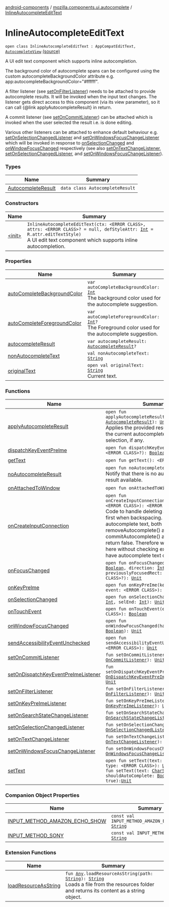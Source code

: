 [android-components](../../index.md) / [mozilla.components.ui.autocomplete](../index.md) / [InlineAutocompleteEditText](./index.md)

# InlineAutocompleteEditText

`open class InlineAutocompleteEditText : AppCompatEditText, `[`AutocompleteView`](../-autocomplete-view/index.md) [(source)](https://github.com/mozilla-mobile/android-components/blob/master/components/ui/autocomplete/src/main/java/mozilla/components/ui/autocomplete/InlineAutocompleteEditText.kt#L88)

A UI edit text component which supports inline autocompletion.

The background color of autocomplete spans can be configured using
the custom autocompleteBackgroundColor attribute e.g.
app:autocompleteBackgroundColor="#ffffff".

A filter listener (see [setOnFilterListener](set-on-filter-listener.md)) needs to be attached to
provide autocomplete results. It will be invoked when the input
text changes. The listener gets direct access to this component (via its view
parameter), so it can call {@link applyAutocompleteResult} in return.

A commit listener (see [setOnCommitListener](set-on-commit-listener.md)) can be attached which is
invoked when the user selected the result i.e. is done editing.

Various other listeners can be attached to enhance default behaviour e.g.
[setOnSelectionChangedListener](set-on-selection-changed-listener.md) and [setOnWindowsFocusChangeListener](set-on-windows-focus-change-listener.md) which
will be invoked in response to [onSelectionChanged](on-selection-changed.md) and [onWindowFocusChanged](on-window-focus-changed.md)
respectively (see also [setOnTextChangeListener](set-on-text-change-listener.md),
[setOnSelectionChangedListener](set-on-selection-changed-listener.md), and [setOnWindowsFocusChangeListener](set-on-windows-focus-change-listener.md)).

### Types

| Name | Summary |
|---|---|
| [AutocompleteResult](-autocomplete-result/index.md) | `data class AutocompleteResult` |

### Constructors

| Name | Summary |
|---|---|
| [&lt;init&gt;](-init-.md) | `InlineAutocompleteEditText(ctx: <ERROR CLASS>, attrs: <ERROR CLASS>? = null, defStyleAttr: `[`Int`](https://kotlinlang.org/api/latest/jvm/stdlib/kotlin/-int/index.html)` = R.attr.editTextStyle)`<br>A UI edit text component which supports inline autocompletion. |

### Properties

| Name | Summary |
|---|---|
| [autoCompleteBackgroundColor](auto-complete-background-color.md) | `var autoCompleteBackgroundColor: `[`Int`](https://kotlinlang.org/api/latest/jvm/stdlib/kotlin/-int/index.html)<br>The background color used for the autocomplete suggestion. |
| [autoCompleteForegroundColor](auto-complete-foreground-color.md) | `var autoCompleteForegroundColor: `[`Int`](https://kotlinlang.org/api/latest/jvm/stdlib/kotlin/-int/index.html)`?`<br>The Foreground color used for the autocomplete suggestion. |
| [autocompleteResult](autocomplete-result.md) | `var autocompleteResult: `[`AutocompleteResult`](-autocomplete-result/index.md)`?` |
| [nonAutocompleteText](non-autocomplete-text.md) | `val nonAutocompleteText: `[`String`](https://kotlinlang.org/api/latest/jvm/stdlib/kotlin/-string/index.html) |
| [originalText](original-text.md) | `open val originalText: `[`String`](https://kotlinlang.org/api/latest/jvm/stdlib/kotlin/-string/index.html)<br>Current text. |

### Functions

| Name | Summary |
|---|---|
| [applyAutocompleteResult](apply-autocomplete-result.md) | `open fun applyAutocompleteResult(result: `[`AutocompleteResult`](-autocomplete-result/index.md)`): `[`Unit`](https://kotlinlang.org/api/latest/jvm/stdlib/kotlin/-unit/index.html)<br>Applies the provided result by updating the current autocomplete text and selection, if any. |
| [dispatchKeyEventPreIme](dispatch-key-event-pre-ime.md) | `open fun dispatchKeyEventPreIme(event: <ERROR CLASS>?): `[`Boolean`](https://kotlinlang.org/api/latest/jvm/stdlib/kotlin/-boolean/index.html) |
| [getText](get-text.md) | `open fun getText(): <ERROR CLASS>` |
| [noAutocompleteResult](no-autocomplete-result.md) | `open fun noAutocompleteResult(): `[`Unit`](https://kotlinlang.org/api/latest/jvm/stdlib/kotlin/-unit/index.html)<br>Notify that there is no autocomplete result available. |
| [onAttachedToWindow](on-attached-to-window.md) | `open fun onAttachedToWindow(): `[`Unit`](https://kotlinlang.org/api/latest/jvm/stdlib/kotlin/-unit/index.html) |
| [onCreateInputConnection](on-create-input-connection.md) | `open fun onCreateInputConnection(outAttrs: <ERROR CLASS>): <ERROR CLASS>?`<br>Code to handle deleting autocomplete first when backspacing. If there is no autocomplete text, both removeAutocomplete() and commitAutocomplete() are no-ops and return false. Therefore we can use them here without checking explicitly if we have autocomplete text or not. |
| [onFocusChanged](on-focus-changed.md) | `open fun onFocusChanged(gainFocus: `[`Boolean`](https://kotlinlang.org/api/latest/jvm/stdlib/kotlin/-boolean/index.html)`, direction: `[`Int`](https://kotlinlang.org/api/latest/jvm/stdlib/kotlin/-int/index.html)`, previouslyFocusedRect: <ERROR CLASS>?): `[`Unit`](https://kotlinlang.org/api/latest/jvm/stdlib/kotlin/-unit/index.html) |
| [onKeyPreIme](on-key-pre-ime.md) | `open fun onKeyPreIme(keyCode: `[`Int`](https://kotlinlang.org/api/latest/jvm/stdlib/kotlin/-int/index.html)`, event: <ERROR CLASS>): `[`Boolean`](https://kotlinlang.org/api/latest/jvm/stdlib/kotlin/-boolean/index.html) |
| [onSelectionChanged](on-selection-changed.md) | `open fun onSelectionChanged(selStart: `[`Int`](https://kotlinlang.org/api/latest/jvm/stdlib/kotlin/-int/index.html)`, selEnd: `[`Int`](https://kotlinlang.org/api/latest/jvm/stdlib/kotlin/-int/index.html)`): `[`Unit`](https://kotlinlang.org/api/latest/jvm/stdlib/kotlin/-unit/index.html) |
| [onTouchEvent](on-touch-event.md) | `open fun onTouchEvent(event: <ERROR CLASS>): `[`Boolean`](https://kotlinlang.org/api/latest/jvm/stdlib/kotlin/-boolean/index.html) |
| [onWindowFocusChanged](on-window-focus-changed.md) | `open fun onWindowFocusChanged(hasFocus: `[`Boolean`](https://kotlinlang.org/api/latest/jvm/stdlib/kotlin/-boolean/index.html)`): `[`Unit`](https://kotlinlang.org/api/latest/jvm/stdlib/kotlin/-unit/index.html) |
| [sendAccessibilityEventUnchecked](send-accessibility-event-unchecked.md) | `open fun sendAccessibilityEventUnchecked(event: <ERROR CLASS>): `[`Unit`](https://kotlinlang.org/api/latest/jvm/stdlib/kotlin/-unit/index.html) |
| [setOnCommitListener](set-on-commit-listener.md) | `fun setOnCommitListener(l: `[`OnCommitListener`](../-on-commit-listener.md)`): `[`Unit`](https://kotlinlang.org/api/latest/jvm/stdlib/kotlin/-unit/index.html) |
| [setOnDispatchKeyEventPreImeListener](set-on-dispatch-key-event-pre-ime-listener.md) | `fun setOnDispatchKeyEventPreImeListener(l: `[`OnDispatchKeyEventPreImeListener`](../-on-dispatch-key-event-pre-ime-listener.md)`?): `[`Unit`](https://kotlinlang.org/api/latest/jvm/stdlib/kotlin/-unit/index.html) |
| [setOnFilterListener](set-on-filter-listener.md) | `fun setOnFilterListener(l: `[`OnFilterListener`](../-on-filter-listener.md)`): `[`Unit`](https://kotlinlang.org/api/latest/jvm/stdlib/kotlin/-unit/index.html) |
| [setOnKeyPreImeListener](set-on-key-pre-ime-listener.md) | `fun setOnKeyPreImeListener(l: `[`OnKeyPreImeListener`](../-on-key-pre-ime-listener.md)`): `[`Unit`](https://kotlinlang.org/api/latest/jvm/stdlib/kotlin/-unit/index.html) |
| [setOnSearchStateChangeListener](set-on-search-state-change-listener.md) | `fun setOnSearchStateChangeListener(l: `[`OnSearchStateChangeListener`](../-on-search-state-change-listener.md)`): `[`Unit`](https://kotlinlang.org/api/latest/jvm/stdlib/kotlin/-unit/index.html) |
| [setOnSelectionChangedListener](set-on-selection-changed-listener.md) | `fun setOnSelectionChangedListener(l: `[`OnSelectionChangedListener`](../-on-selection-changed-listener.md)`): `[`Unit`](https://kotlinlang.org/api/latest/jvm/stdlib/kotlin/-unit/index.html) |
| [setOnTextChangeListener](set-on-text-change-listener.md) | `fun setOnTextChangeListener(l: `[`OnTextChangeListener`](../-on-text-change-listener.md)`): `[`Unit`](https://kotlinlang.org/api/latest/jvm/stdlib/kotlin/-unit/index.html) |
| [setOnWindowsFocusChangeListener](set-on-windows-focus-change-listener.md) | `fun setOnWindowsFocusChangeListener(l: `[`OnWindowsFocusChangeListener`](../-on-windows-focus-change-listener.md)`): `[`Unit`](https://kotlinlang.org/api/latest/jvm/stdlib/kotlin/-unit/index.html) |
| [setText](set-text.md) | `open fun setText(text: `[`CharSequence`](https://kotlinlang.org/api/latest/jvm/stdlib/kotlin/-char-sequence/index.html)`?, type: <ERROR CLASS>): `[`Unit`](https://kotlinlang.org/api/latest/jvm/stdlib/kotlin/-unit/index.html)<br>`fun setText(text: `[`CharSequence`](https://kotlinlang.org/api/latest/jvm/stdlib/kotlin/-char-sequence/index.html)`?, shouldAutoComplete: `[`Boolean`](https://kotlinlang.org/api/latest/jvm/stdlib/kotlin/-boolean/index.html)` = true): `[`Unit`](https://kotlinlang.org/api/latest/jvm/stdlib/kotlin/-unit/index.html) |

### Companion Object Properties

| Name | Summary |
|---|---|
| [INPUT_METHOD_AMAZON_ECHO_SHOW](-i-n-p-u-t_-m-e-t-h-o-d_-a-m-a-z-o-n_-e-c-h-o_-s-h-o-w.md) | `const val INPUT_METHOD_AMAZON_ECHO_SHOW: `[`String`](https://kotlinlang.org/api/latest/jvm/stdlib/kotlin/-string/index.html) |
| [INPUT_METHOD_SONY](-i-n-p-u-t_-m-e-t-h-o-d_-s-o-n-y.md) | `const val INPUT_METHOD_SONY: `[`String`](https://kotlinlang.org/api/latest/jvm/stdlib/kotlin/-string/index.html) |

### Extension Functions

| Name | Summary |
|---|---|
| [loadResourceAsString](../../mozilla.components.support.test.file/kotlin.-any/load-resource-as-string.md) | `fun `[`Any`](https://kotlinlang.org/api/latest/jvm/stdlib/kotlin/-any/index.html)`.loadResourceAsString(path: `[`String`](https://kotlinlang.org/api/latest/jvm/stdlib/kotlin/-string/index.html)`): `[`String`](https://kotlinlang.org/api/latest/jvm/stdlib/kotlin/-string/index.html)<br>Loads a file from the resources folder and returns its content as a string object. |
